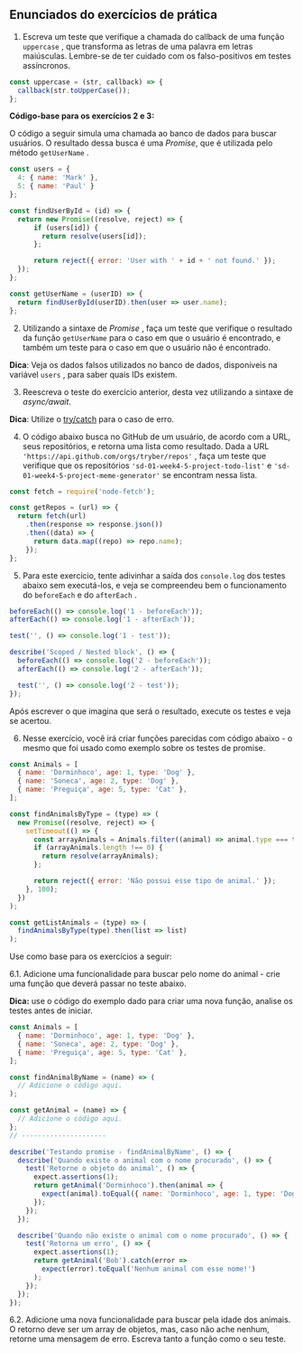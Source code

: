 ## Enunciados do exercícios de prática

1. Escreva um teste que verifique a chamada do callback de uma função `uppercase` , que transforma as letras de uma palavra em letras maiúsculas. Lembre-se de ter cuidado com os falso-positivos em testes assíncronos.

~~~javascript
const uppercase = (str, callback) => {
  callback(str.toUpperCase());
};
~~~

**Código-base para os exercícios 2 e 3:**

O código a seguir simula uma chamada ao banco de dados para buscar usuários. O resultado dessa busca é uma _Promise_, que é utilizada pelo método `getUserName` .

~~~javascript
const users = {
  4: { name: 'Mark' },
  5: { name: 'Paul' }
};

const findUserById = (id) => {
  return new Promise((resolve, reject) => {
      if (users[id]) {
        return resolve(users[id]);
      };

      return reject({ error: 'User with ' + id + ' not found.' });
  });
};

const getUserName = (userID) => {
  return findUserById(userID).then(user => user.name);
};
~~~

2. Utilizando a sintaxe de _Promise_ , faça um teste que verifique o resultado da função `getUserName` para o caso em que o usuário é encontrado, e também um teste para o caso em que o usuário não é encontrado.

**Dica**: Veja os dados falsos utilizados no banco de dados, disponíveis na variável `users` , para saber quais IDs existem.

3. Reescreva o teste do exercício anterior, desta vez utilizando a sintaxe de _async/await_.

**Dica**: Utilize o [try/catch](https://developer.mozilla.org/pt-BR/docs/Web/JavaScript/Reference/Statements/try...catch) para o caso de erro.

4. O código abaixo busca no GitHub de um usuário, de acordo com a URL, seus repositórios, e retorna uma lista como resultado. Dada a URL `'https://api.github.com/orgs/tryber/repos'` , faça um teste que verifique que os repositórios `'sd-01-week4-5-project-todo-list'` e `'sd-01-week4-5-project-meme-generator'` se encontram nessa lista.

~~~javascript
const fetch = require('node-fetch');

const getRepos = (url) => {
  return fetch(url)
    .then(response => response.json())
    .then((data) => {
      return data.map((repo) => repo.name);
    });
};
~~~

5. Para este exercício, tente adivinhar a saída dos `console.log` dos testes abaixo sem executá-los, e veja se compreendeu bem o funcionamento do `beforeEach` e do `afterEach` .

~~~javascript
beforeEach(() => console.log('1 - beforeEach'));
afterEach(() => console.log('1 - afterEach'));

test('', () => console.log('1 - test'));

describe('Scoped / Nested block', () => {
  beforeEach(() => console.log('2 - beforeEach'));
  afterEach(() => console.log('2 - afterEach'));

  test('', () => console.log('2 - test'));
});
~~~

Após escrever o que imagina que será o resultado, execute os testes e veja se acertou.

6. Nesse exercício, você irá criar funções parecidas com código abaixo - o mesmo que foi usado como exemplo sobre os testes de promise.

~~~javascript
const Animals = [
  { name: 'Dorminhoco', age: 1, type: 'Dog' },
  { name: 'Soneca', age: 2, type: 'Dog' },
  { name: 'Preguiça', age: 5, type: 'Cat' },
];

const findAnimalsByType = (type) => (
  new Promise((resolve, reject) => {
    setTimeout(() => {
      const arrayAnimals = Animals.filter((animal) => animal.type === type);
      if (arrayAnimals.length !== 0) {
        return resolve(arrayAnimals);
      };

      return reject({ error: 'Não possui esse tipo de animal.' });
    }, 100);
  })
);

const getListAnimals = (type) => (
  findAnimalsByType(type).then(list => list)
);
~~~

Use como base para os exercícios a seguir:

6.1. Adicione uma funcionalidade para buscar pelo nome do animal - crie uma função que deverá passar no teste abaixo.

**Dica:** use o código do exemplo dado para criar uma nova função, analise os testes antes de iniciar.

~~~javascript
const Animals = [
  { name: 'Dorminhoco', age: 1, type: 'Dog' },
  { name: 'Soneca', age: 2, type: 'Dog' },
  { name: 'Preguiça', age: 5, type: 'Cat' },
];

const findAnimalByName = (name) => (
  // Adicione o código aqui.
);

const getAnimal = (name) => {
  // Adicione o código aqui.
};
// ---------------------

describe('Testando promise - findAnimalByName', () => {
  describe('Quando existe o animal com o nome procurado', () => {
    test('Retorne o objeto do animal', () => {
      expect.assertions(1);
      return getAnimal('Dorminhoco').then(animal => {
        expect(animal).toEqual({ name: 'Dorminhoco', age: 1, type: 'Dog' });
      });
    });
  });

  describe('Quando não existe o animal com o nome procurado', () => {
    test('Retorna um erro', () => {
      expect.assertions(1);
      return getAnimal('Bob').catch(error =>
        expect(error).toEqual('Nenhum animal com esse nome!')
      );
    });
  });
});
~~~

6.2. Adicione uma nova funcionalidade para buscar pela idade dos animais. O retorno deve ser um array de objetos, mas, caso não ache nenhum, retorne uma mensagem de erro. Escreva tanto a função como o seu teste.